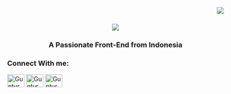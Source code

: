 <img align="right" src="https://visitor-badge.laobi.icu/badge?page_id=GunturWS.GunturWS" />

<h1 align="center">
    <img src="https://readme-typing-svg.herokuapp.com/?font=Righteous&size=35&center=true&vCenter=true&width=500&height=70&duration=4000&lines=Hi+There!+👋;+I'm+Guntur+Wisnu+Saputra!;" />
</h1>

<h3 align="center">A Passionate Front-End from Indonesia</h3>

<h3 align="left">Connect With me:</h3>
<p align="left">
<a herf=""><img align="center" src="https://raw.githubusercontent.com/rahuldkjain/github-profile-readme-generator/master/src/images/icons/Social/twitter.svg" alt="GunturWS" height="30" width="40" /></a>
<a herf="https://www.instagram.com/6ntrwsnu_/" target="blank"><img align="center" src="https://raw.githubusercontent.com/rahuldkjain/github-profile-readme-generator/master/src/images/icons/Social/instagram.svg" alt="GunturWS" height="30" width="40" /></a>
<a herf=""><img align="center" src="https://raw.githubusercontent.com/rahuldkjain/github-profile-readme-generator/master/src/images/icons/Social/twitter.svg" alt="GunturWS" height="30" width="40" /></a>
</p>

<!--
**GunturWS/GunturWS** is a ✨ _special_ ✨ repository because its `README.md` (this file) appears on your GitHub profile.

Here are some ideas to get you started:

- 🔭 I’m currently working on ...
- 🌱 I’m currently learning ...
- 👯 I’m looking to collaborate on ...
- 🤔 I’m looking for help with ...
- 💬 Ask me about ...
- 📫 How to reach me: ...
- 😄 Pronouns: ...
- ⚡ Fun fact: ...
-->
